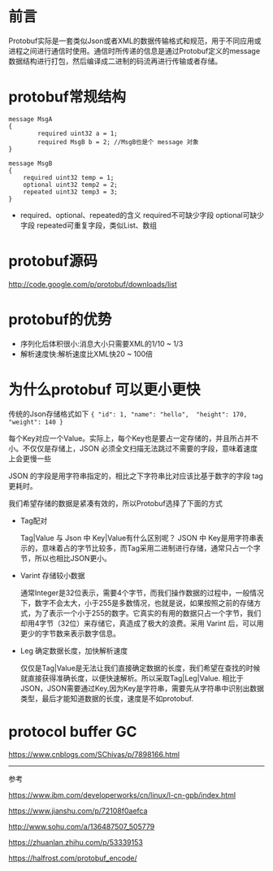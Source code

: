 # 前言
Protobuf实际是一套类似Json或者XML的数据传输格式和规范，用于不同应用或进程之间进行通信时使用。通信时所传递的信息是通过Protobuf定义的message数据结构进行打包，然后编译成二进制的码流再进行传输或者存储。


# protobuf常规结构
```
message MsgA 
{
        required uint32 a = 1;
        required MsgB b = 2; //MsgB也是个 message 对象
}

message MsgB
{
    required uint32 temp = 1;
    optional uint32 temp2 = 2;
    repeated uint32 temp3 = 3;
}
```
- required、optional、repeated的含义
  required不可缺少字段
  optional可缺少字段
  repeated可重复字段，类似List、数组

# protobuf源码
  
http://code.google.com/p/protobuf/downloads/list



# protobuf的优势

- 序列化后体积很小:消息大小只需要XML的1/10 ~ 1/3
- 解析速度快:解析速度比XML快20 ~ 100倍

# 为什么protobuf 可以更小更快

传统的Json存储格式如下
``
{ "id": 1, "name": "hello",  "height": 170, "weight": 140 }
``

每个Key对应一个Value。实际上，每个Key也是要占一定存储的，并且所占并不小。不仅仅是存储上，JSON 必须全文扫描无法跳过不需要的字段，意味着速度上会更慢一些

JSON 的字段是用字符串指定的，相比之下字符串比对应该比基于数字的字段 tag 更耗时。

我们希望存储的数据是紧凑有效的，所以Protobuf选择了下面的方式

- Tag配对
  
    Tag|Value 与 Json 中 Key|Value有什么区别呢？
    JSON 中 Key是用字符串表示的，意味着占的字节比较多，而Tag采用二进制进行存储，通常只占一个字节，所以也相比JSON更小。

- Varint 存储较小数据

    通常Integer是32位表示，需要4个字节，而我们操作数据的过程中，一般情况下，数字不会太大，小于255是多数情况，也就是说，如果按照之前的存储方式，为了表示一个小于255的数字。它真实的有用的数据只占一个字节，我们却用4字节（32位）来存储它，真造成了极大的浪费。采用 Varint 后，可以用更少的字节数来表示数字信息。

- Leg 确定数据长度，加快解析速度

    仅仅是Tag|Value是无法让我们直接确定数据的长度，我们希望在查找的时候就直接获得准确长度，以便快速解析。所以采取Tag|Leg|Value.
    相比于JSON，JSON需要通过Key,因为Key是字符串，需要先从字符串中识别出数据类型，最后才能知道数据的长度，速度是不如protobuf.



# protocol buffer GC 

<https://www.cnblogs.com/SChivas/p/7898166.html>

---
参考

  https://www.ibm.com/developerworks/cn/linux/l-cn-gpb/index.html

  https://www.jianshu.com/p/72108f0aefca

  http://www.sohu.com/a/136487507_505779

  https://zhuanlan.zhihu.com/p/53339153

  https://halfrost.com/protobuf_encode/
